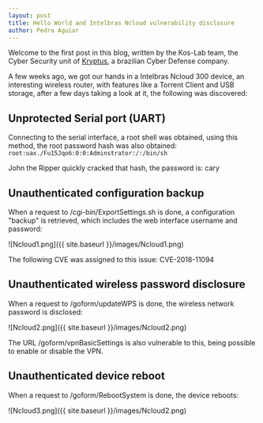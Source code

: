 ```yaml
---
layout: post
title: Hello World and Intelbras Ncloud vulnerability disclosure
author: Pedro Aguiar
---
```


Welcome to the first post in this blog, written by the Kos-Lab team, the Cyber Security unit of [Kryptus](https://kryptus.com), a brazilian Cyber Defense company.

A few weeks ago, we got our hands in a Intelbras Ncloud 300 device, an interesting wireless router, with features like a Torrent Client and USB storage, after a few days taking a look at it, the following was discovered:

## Unprotected Serial port (UART)

Connecting to the serial interface, a root shell was obtained, using this method, the root password hash was also obtained:
`root:uax./Fu15Jqo6:0:0:Adminstrator:/:/bin/sh`

John the Ripper quickly cracked that hash, the password is: cary

## Unauthenticated configuration backup


When a request to /cgi-bin/ExportSettings.sh is done, a configuration "backup" is retrieved, which includes the web interface username and password: 

![Ncloud1.png]({{ site.baseurl }}/images/Ncloud1.png)

The following CVE was assigned to this issue: CVE-2018-11094

## Unauthenticated wireless password disclosure

When a request to /goform/updateWPS is done, the wireless network password is disclosed:

![Ncloud2.png]({{ site.baseurl }}/images/Ncloud2.png)

The URL /goform/vpnBasicSettings is also vulnerable to this, being possible to enable or disable the VPN.

## Unauthenticated device reboot

When a request to /goform/RebootSystem is done, the device reboots:

![Ncloud3.png]({{ site.baseurl }}/images/Ncloud2.png)

